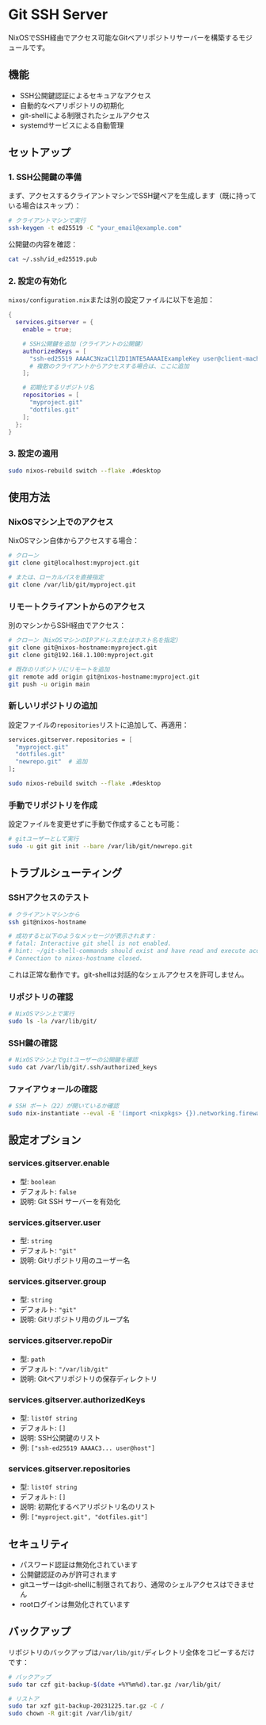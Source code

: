 # Git SSH Server

NixOSでSSH経由でアクセス可能なGitベアリポジトリサーバーを構築するモジュールです。

## 機能

- SSH公開鍵認証によるセキュアなアクセス
- 自動的なベアリポジトリの初期化
- git-shellによる制限されたシェルアクセス
- systemdサービスによる自動管理

## セットアップ

### 1. SSH公開鍵の準備

まず、アクセスするクライアントマシンでSSH鍵ペアを生成します（既に持っている場合はスキップ）：

```bash
# クライアントマシンで実行
ssh-keygen -t ed25519 -C "your_email@example.com"
```

公開鍵の内容を確認：
```bash
cat ~/.ssh/id_ed25519.pub
```

### 2. 設定の有効化

`nixos/configuration.nix`または別の設定ファイルに以下を追加：

```nix
{
  services.gitserver = {
    enable = true;

    # SSH公開鍵を追加（クライアントの公開鍵）
    authorizedKeys = [
      "ssh-ed25519 AAAAC3NzaC1lZDI1NTE5AAAAIExampleKey user@client-machine"
      # 複数のクライアントからアクセスする場合は、ここに追加
    ];

    # 初期化するリポジトリ名
    repositories = [
      "myproject.git"
      "dotfiles.git"
    ];
  };
}
```

### 3. 設定の適用

```bash
sudo nixos-rebuild switch --flake .#desktop
```

## 使用方法

### NixOSマシン上でのアクセス

NixOSマシン自体からアクセスする場合：

```bash
# クローン
git clone git@localhost:myproject.git

# または、ローカルパスを直接指定
git clone /var/lib/git/myproject.git
```

### リモートクライアントからのアクセス

別のマシンからSSH経由でアクセス：

```bash
# クローン（NixOSマシンのIPアドレスまたはホスト名を指定）
git clone git@nixos-hostname:myproject.git
git clone git@192.168.1.100:myproject.git

# 既存のリポジトリにリモートを追加
git remote add origin git@nixos-hostname:myproject.git
git push -u origin main
```

### 新しいリポジトリの追加

設定ファイルの`repositories`リストに追加して、再適用：

```nix
services.gitserver.repositories = [
  "myproject.git"
  "dotfiles.git"
  "newrepo.git"  # 追加
];
```

```bash
sudo nixos-rebuild switch --flake .#desktop
```

### 手動でリポジトリを作成

設定ファイルを変更せずに手動で作成することも可能：

```bash
# gitユーザーとして実行
sudo -u git git init --bare /var/lib/git/newrepo.git
```

## トラブルシューティング

### SSHアクセスのテスト

```bash
# クライアントマシンから
ssh git@nixos-hostname

# 成功すると以下のようなメッセージが表示されます：
# fatal: Interactive git shell is not enabled.
# hint: ~/git-shell-commands should exist and have read and execute access.
# Connection to nixos-hostname closed.
```

これは正常な動作です。git-shellは対話的なシェルアクセスを許可しません。

### リポジトリの確認

```bash
# NixOSマシン上で実行
sudo ls -la /var/lib/git/
```

### SSH鍵の確認

```bash
# NixOSマシン上でgitユーザーの公開鍵を確認
sudo cat /var/lib/git/.ssh/authorized_keys
```

### ファイアウォールの確認

```bash
# SSH ポート（22）が開いているか確認
sudo nix-instantiate --eval -E '(import <nixpkgs> {}).networking.firewall.allowedTCPPorts'
```

## 設定オプション

### services.gitserver.enable
- 型: `boolean`
- デフォルト: `false`
- 説明: Git SSH サーバーを有効化

### services.gitserver.user
- 型: `string`
- デフォルト: `"git"`
- 説明: Gitリポジトリ用のユーザー名

### services.gitserver.group
- 型: `string`
- デフォルト: `"git"`
- 説明: Gitリポジトリ用のグループ名

### services.gitserver.repoDir
- 型: `path`
- デフォルト: `"/var/lib/git"`
- 説明: Gitベアリポジトリの保存ディレクトリ

### services.gitserver.authorizedKeys
- 型: `listOf string`
- デフォルト: `[]`
- 説明: SSH公開鍵のリスト
- 例: `["ssh-ed25519 AAAAC3... user@host"]`

### services.gitserver.repositories
- 型: `listOf string`
- デフォルト: `[]`
- 説明: 初期化するベアリポジトリ名のリスト
- 例: `["myproject.git", "dotfiles.git"]`

## セキュリティ

- パスワード認証は無効化されています
- 公開鍵認証のみが許可されます
- gitユーザーはgit-shellに制限されており、通常のシェルアクセスはできません
- rootログインは無効化されています

## バックアップ

リポジトリのバックアップは`/var/lib/git/`ディレクトリ全体をコピーするだけです：

```bash
# バックアップ
sudo tar czf git-backup-$(date +%Y%m%d).tar.gz /var/lib/git/

# リストア
sudo tar xzf git-backup-20231225.tar.gz -C /
sudo chown -R git:git /var/lib/git/
```
